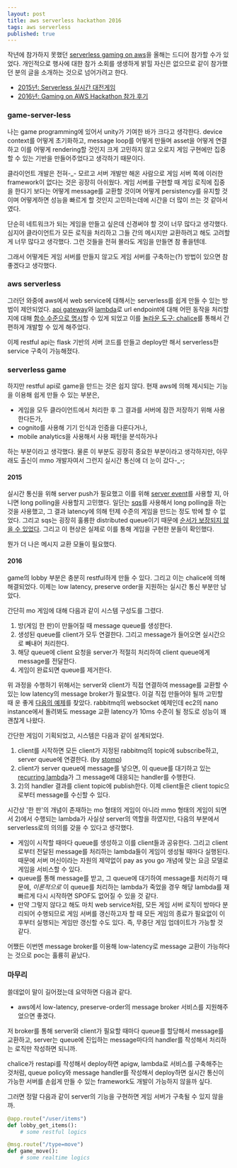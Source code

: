 ```yaml
---
layout: post
title: aws serverless hackathon 2016
tags: aws serverless
published: true
---
```


작년에 참가하지 못했던 [serverless gaming on aws](https://aws.amazon.com/ko/events/gaming-on-aws/seoul-02/hackathon/)을 올해는 드디어 참가할 수가 있었다. 개인적으로 행사에 대한 참가 소회를 생생하게 밝힐 자신은 없으므로 같이 참가했던 분의 글을 소개하는 것으로 넘어가려고 한다.

- [2015년: Serverless 실시간 대전게임](https://hyunjong-lee.github.io/tech/2015/09/16/AWS-Lambda-Serverless-Turn-Game.html)
-  [2016년: Gaming on AWS Hackathon 참가 후기](https://hyunjong-lee.github.io/tech/2016/09/25/Gaming-on-AWS-Hackathon-2nd.html)

### game-server-less

나는 game programming에 있어서 unity가 기여한 바가 크다고 생각한다. device context를 어떻게 초기화하고, message loop를 어떻게 만들며 asset을 어떻게 연결하고 이를 어떻게 rendering할 것인지 크게 고민하지 않고 오로지 게임 구현에만 집중할 수 있는 기반을 만들어주었다고 생각하기 때문이다.

클라이언트 개발은 전혀-_- 모르고 서버 개발만 해온 사람으로 게임 서버 쪽에 이러한 framework이 없다는 것은 굉장히 아쉬웠다. 게임 서버를 구현할 때 게임 로직에 집중을 한다기 보다는 어떻게 message를 교환할 것이며 어떻게 persistency를 유지할 것이며 어떻게하면 성능을 빠르게 할 것인지 고민하는데에 시간을 더 많이 쓰는 것 같아서였다.

단순히 네트워크가 되는 게임을 만들고 싶은데 신경써야 할 것이 너무 많다고 생각했다. 심지어 클라이언트가 모든 로직을 처리하고 그들 간의 메시지만 교환하려고 해도 고려할게 너무 많다고 생각했다. 그런 것들을 전혀 몰라도 게임을 만들면 참 좋을텐데.

그래서 어떻게든 게임 서버를 만들지 않고도 게임 서버를 구축하는(?) 방법이 있으면 참 좋겠다고 생각했다.

### aws serverless

그러던 와중에 aws에서 web service에 대해서는 serverless를 쉽게 만들 수 있는 방법이 제안되었다. [api gateway](https://aws.amazon.com/lambda/)와 [lambda](https://aws.amazon.com/lambda/)로 url endpoint에 대해 어떤 동작을 처리할 지에 대해 [함수 수준으로 명시](https://martinfowler.com/articles/serverless.html)할 수 있게 되었고 이를 [놀라운 도구: chalice](https://github.com/awslabs/chalice)를 통해서 간편하게 개발할 수 있게 해주었다.

이제 restful api는 flask 기반의 서버 코드를 만들고 deploy만 해서 serverless한 service 구축이 가능해졌다.

### serverless game

하지만 restful api로 game을 만드는 것은 쉽지 않다. 현재 aws에 의해 제시되는 기능을 이용해 쉽게 만들 수 있는 부분은,

- 게임을 모두 클라이언트에서 처리한 후 그 결과를 서버에 잠깐 저장하기 위해 사용한다든가,
- cognito를 사용해 기기 인식과 인증을 다룬다거나,
- mobile analytics을 사용해서 사용 패턴을 분석하거나

하는 부분이라고 생각했다. 물론 이 부분도 굉장히 중요한 부분이라고 생각하지만, 아무래도 출신이 mmo 개발자여서 그런지 실시간 통신에 더 눈이 갔다-_-;

#### 2015

실시간 통신을 위해 server push가 필요했고 이를 위해 [server event](https://developer.mozilla.org/en-US/docs/Web/API/Server-sent_events/Using_server-sent_events)를 사용할 지, 아니면 long polling을 사용할지 고민했다. 일단는 [sqs](https://aws.amazon.com/sqs/)를 사용해서 long polling을 하는 것을 사용했고, 그 결과 latency에 의해 턴제 수준의 게임을 만드는 정도 밖에 할 수 없었다.
그리고 sqs는 굉장히 훌륭한 distributed queue이기 때문에 [순서가 보장되지 않을 수 있었다](https://aws.amazon.com/articles/Amazon-SQS/1343#03). 그리고 이 현상은 실제로 이를 통해 게임을 구현한 분들이 확인했다.

뭔가 더 나은 메시지 교환 모듈이 필요했다. 

#### 2016

game의 lobby 부분은 충분히 restful하게 만들 수 있다. 그리고 이는 chalice에 의해 해결되었다. 이제는 low latency, preserve order을 지원하는 실시간 통신 부분만 남았다.

간단히 mo 게임에 대해 다음과 같이 시스템 구성도를 그렸다.

1. 방(게임 한 판)이 만들어질 때 message queue를 생성한다.
2. 생성된 queue를 client가 모두 연결한다. 그리고 message가 들어오면 실시간으로 빼내어 처리한다.
3. 해당 queue에 client 요청을 server가 적절히 처리하여 client queue에게 message를 전달한다.
4. 게임이 완료되면 queue를 제거한다.

위 과정을 수행하기 위해서는 server와 client가 직접 연결하여 message를 교환할 수 있는 low latency의 message broker가 필요했다. 이걸 직접 만들어야 될까 고민할 때 운 좋게 [다음의 예제](https://github.com/rabbitmq/rabbitmq-web-stomp-examples)를 찾았다.
rabbitmq의 websocket 예제인데 ec2의 nano instance에서 돌려봐도 message 교환 latency가 10ms 수준이 될 정도로 성능이 꽤 괜찮게 나왔다.

간단한 게임이 기획되었고, 시스템은 다음과 같이 설계되었다.

1. client를 시작하면 모든 client가 지정된 rabbitmq의 topic에 subscribe하고, server queue에 연결한다. (by [stomp](https://github.com/jasonrbriggs/stomp.py)) 
2. client가 server queue에 message를 넣으면, 이 queue를 대기하고 있는 [recurring lambda](https://theburningmonk.com/2016/04/aws-lambda-use-recursive-function-to-process-sqs-messages-part-1/)가 그 message에 대응되는 handler를 수행한다.
3. 2)의 handler 결과를 client topic에 publish한다. 이제 client들은 client topic으로부터 message를 수신할 수 있다.

시간상 '한 판'의 개념이 존재하는 mo 형태의 게임이 아니라 mmo 형태의 게임이 되면서 2)에서 수행되는 lambda가 사실상 server의 역할을 하였지만, 다음의 부분에서 serverless로의 의의를 갖을 수 있다고 생각했다.

- 게임이 시작할 때마다 queue를 생성하고 이를 client들과 공유한다. 그리고 client로부터 전달된 message를 처리하는 lambda들이 게임이 생성될 때마다 실행된다. 때문에 서버 머신이라는 자원의 제약없이 pay as you go 개념에 맞는 요금 모델로 게임을 서비스할 수 있다.
- queue를 통해 message를 받고, 그 queue에 대기하여 message를 처리하기 때문에, *이론적으로* 이 queue를 처리하는 lambda가 죽었을 경우 해당 lambda를 재빠르게 다시 시작하면 SPOF도 없어질 수 있을 것 같다.
- 만약 그렇지 않다고 해도 마치 web service처럼, 모든 게임 서버 로직이 방마다 분리되어 수행되므로 게임 서버를 갱신하고자 할 때 모든 게임의 종료가 필요없이 이후부터 실행되는 게임만 갱신할 수도 있다. 즉, 무중단 게임 업데이트가 가능할 것 같다.

어쨌든 이번엔 message broker를 이용해 low-latency로 message 교환이 가능하다는 것으로 poc는 훌륭히 끝났다.

### 마무리

쓸데없이 말이 길어졌는데 요약하면 다음과 같다.

- aws에서 low-latency, preserve-order의 message broker 서비스를 지원해주었으면 좋겠다.

저 broker를 통해 server와 client가 필요할 때마다 queue를 할당해서 message를 교환하고, server는 queue에 진입하는 message마다의 handler를 작성해서 처리하는 로직만 작성하면 되니까.

chalice가 restapi를 작성해서 deploy하면 apigw, lambda로 서비스를 구축해주는 것처럼, queue policy와 message handler를 작성해서 deploy하면 실시간 통신이 가능한 서버를 손쉽게 만들 수 있는 framework도 개발이 가능하지 않을까 싶다.

그러면 정말 다음과 같이 server의 기능을 구현하면 게임 서버가 구축될 수 있지 않을까. 

```python
@app.route("/user/items")
def lobby_get_items():
    # some restful logics

@msg.route("/type=move")
def game_move():
    # some realtime logics
```
